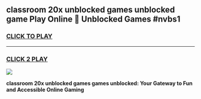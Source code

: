 
## classroom 20x unblocked games unblocked game Play Online 👋 Unblocked Games #nvbs1
<h3>
<a href="https://premium.freeplayer.one?title=classroom_20x_unblocked_games&ref=21F">CLICK TO PLAY</a></h3>
<hr>

<h3>
<a href="https://premium.freeplayer.one?title=classroom_20x_unblocked_games&ref=21F">CLICK 2 PLAY</a>
  
</h3>

<a href="https://premium.freeplayer.one?title=classroom_20x_unblocked_games&ref=21F/"><img src="https://clearcache.store/games.png"></a>


**classroom 20x unblocked games games unblocked: Your Gateway to Fun and Accessible Online Gaming**
